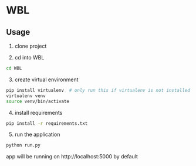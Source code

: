 # WBL

## Usage

1) clone project

2) cd into WBL

```bash
cd WBL
```

3) create virtual environment

```bash
pip install virtualenv  # only run this if virtualenv is not installed on your system
virtualenv venv
source venv/bin/activate
```

4) install requirements

```bash
pip install -r requirements.txt
```

5) run the application

```bash
python run.py
```

app will be running on http://localhost:5000 by default



